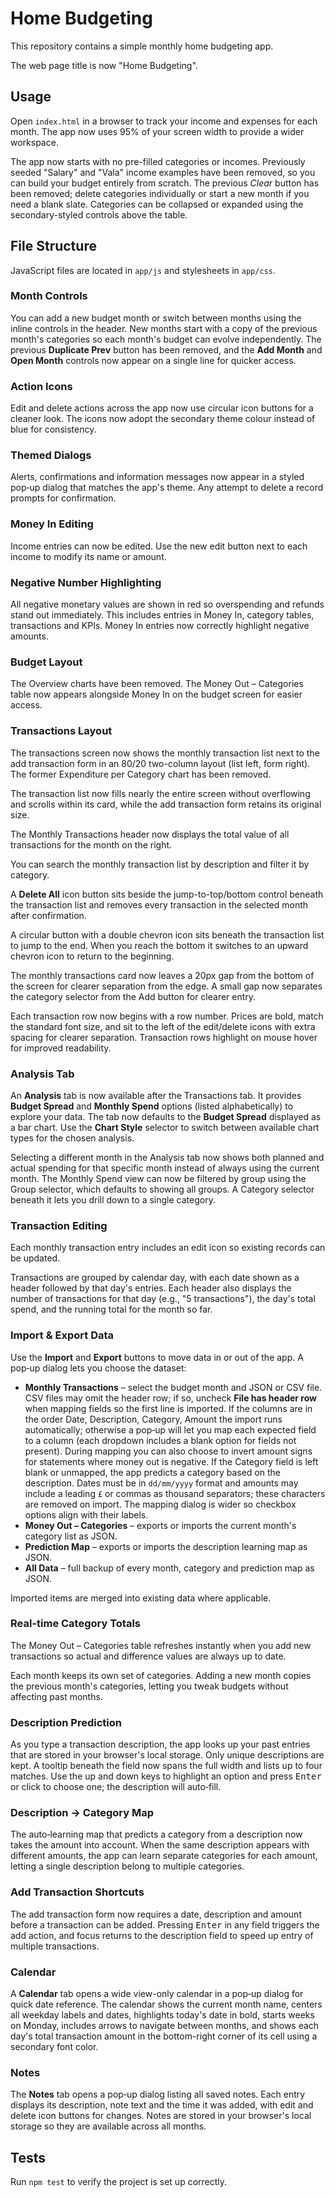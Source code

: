 # Home Budgeting

This repository contains a simple monthly home budgeting app.

The web page title is now "Home Budgeting".

## Usage
Open `index.html` in a browser to track your income and expenses for each month. The app now uses 95% of your screen width to provide a wider workspace.

The app now starts with no pre-filled categories or incomes. Previously seeded "Salary" and "Vala" income examples have been removed, so you can build your budget entirely from scratch. The previous *Clear* button has been removed; delete categories individually or start a new month if you need a blank slate. Categories can be collapsed or expanded using the secondary-styled controls above the table.

## File Structure
JavaScript files are located in `app/js` and stylesheets in `app/css`.

### Month Controls
You can add a new budget month or switch between months using the inline controls in the header. New months start with a copy of the previous month's categories so each month's budget can evolve independently. The previous **Duplicate Prev** button has been removed, and the **Add Month** and **Open Month** controls now appear on a single line for quicker access.

### Action Icons
Edit and delete actions across the app now use circular icon buttons for a cleaner look.
The icons now adopt the secondary theme colour instead of blue for consistency.

### Themed Dialogs
Alerts, confirmations and information messages now appear in a styled pop‑up dialog that matches the app's theme. Any attempt to delete a record prompts for confirmation.

### Money In Editing
Income entries can now be edited. Use the new edit button next to each income to modify its name or amount.

### Negative Number Highlighting
All negative monetary values are shown in red so overspending and refunds stand out immediately. This includes entries in Money In, category tables, transactions and KPIs.
Money In entries now correctly highlight negative amounts.

### Budget Layout
The Overview charts have been removed. The Money Out – Categories table now appears alongside Money In on the budget screen for easier access.

### Transactions Layout
The transactions screen now shows the monthly transaction list next to the add transaction form in an 80/20 two-column layout (list left, form right). The former Expenditure per Category chart has been removed.

The transaction list now fills nearly the entire screen without overflowing and scrolls within its card, while the add transaction form retains its original size.

The Monthly Transactions header now displays the total value of all transactions for the month on the right.

You can search the monthly transaction list by description and filter it by category.

A **Delete All** icon button sits beside the jump-to-top/bottom control beneath the transaction list and removes every transaction in the selected month after confirmation.

A circular button with a double chevron icon sits beneath the transaction list to jump to the end. When you reach the bottom it switches to an upward chevron icon to return to the beginning.

The monthly transactions card now leaves a 20px gap from the bottom of the screen for clearer separation from the edge.
A small gap now separates the category selector from the Add button for clearer entry.

Each transaction row now begins with a row number. Prices are bold, match the standard font size, and sit to the left of the edit/delete icons with extra spacing for clearer separation.
Transaction rows highlight on mouse hover for improved readability.

### Analysis Tab
An **Analysis** tab is now available after the Transactions tab. It provides **Budget Spread** and **Monthly Spend** options (listed alphabetically) to explore your data. The tab now defaults to the **Budget Spread** displayed as a bar chart. Use the **Chart Style** selector to switch between available chart types for the chosen analysis.

Selecting a different month in the Analysis tab now shows both planned and actual spending for that specific month instead of always using the current month.
The Monthly Spend view can now be filtered by group using the Group selector, which defaults to showing all groups. A Category selector beneath it lets you drill down to a single category.

### Transaction Editing
Each monthly transaction entry includes an edit icon so existing records can be updated.

Transactions are grouped by calendar day, with each date shown as a header followed by that day's entries.
Each header also displays the number of transactions for that day (e.g., "5 transactions"), the day's total spend, and the running total for the month so far.

### Import & Export Data
Use the **Import** and **Export** buttons to move data in or out of the app. A pop‑up dialog lets you choose the dataset:

 - **Monthly Transactions** – select the budget month and JSON or CSV file. CSV files may omit the header row; if so, uncheck **File has header row** when mapping fields so the first line is imported. If the columns are in the order Date, Description, Category, Amount the import runs automatically; otherwise a pop‑up will let you map each expected field to a column (each dropdown includes a blank option for fields not present). During mapping you can also choose to invert amount signs for statements where money out is negative. If the Category field is left blank or unmapped, the app predicts a category based on the description. Dates must be in `dd/mm/yyyy` format and amounts may include a leading `£` or commas as thousand separators; these characters are removed on import. The mapping dialog is wider so checkbox options align with their labels.
- **Money Out – Categories** – exports or imports the current month's category list as JSON.
- **Prediction Map** – exports or imports the description learning map as JSON.
- **All Data** – full backup of every month, category and prediction map as JSON.

Imported items are merged into existing data where applicable.

### Real-time Category Totals
The Money Out – Categories table refreshes instantly when you add new transactions so actual and difference values are always up to date.

Each month keeps its own set of categories. Adding a new month copies the previous month's categories, letting you tweak budgets without affecting past months.

### Description Prediction
As you type a transaction description, the app looks up your past entries that are stored in your browser's local storage. Only unique descriptions are kept. A tooltip beneath the field now spans the full width and lists up to four matches. Use the up and down keys to highlight an option and press <kbd>Enter</kbd> or click to choose one; the description will auto‑fill.

### Description → Category Map
The auto‑learning map that predicts a category from a description now takes the amount into account. When the same description appears with different amounts, the app can learn separate categories for each amount, letting a single description belong to multiple categories.

### Add Transaction Shortcuts
The add transaction form now requires a date, description and amount before a transaction can be added. Pressing <kbd>Enter</kbd> in any field triggers the add action, and focus returns to the description field to speed up entry of multiple transactions.

### Calendar
A **Calendar** tab opens a wide view-only calendar in a pop‑up dialog for quick date reference. The calendar shows the current month name, centers all weekday labels and dates, highlights today's date in bold, starts weeks on Monday, includes arrows to navigate between months, and shows each day's total transaction amount in the bottom-right corner of its cell using a secondary font color.

### Notes
The **Notes** tab opens a pop‑up dialog listing all saved notes. Each entry displays its description, note text and the time it was added, with edit and delete icon buttons for changes. Notes are stored in your browser's local storage so they are available across all months.

## Tests
Run `npm test` to verify the project is set up correctly.
